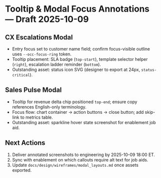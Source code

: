 # Tooltip & Modal Focus Annotations — Draft 2025-10-09

## CX Escalations Modal
- Entry focus set to customer name field; confirm focus-visible outline uses `--occ-focus-ring` token.
- Tooltip placement: SLA badge (`top-start`), template selector helper (`right`), escalation ladder reminder (`bottom`).
- Outstanding asset: status icon SVG (designer to export at 24px, `status-critical`).

## Sales Pulse Modal
- Tooltip for revenue delta chip positioned `top-end`; ensure copy references English-only terminology.
- Focus flow: chart container → action buttons → close button; add skip-link to metrics table.
- Outstanding asset: sparkline hover state screenshot for enablement job aid.

## Next Actions
1. Deliver annotated screenshots to engineering by 2025-10-09 18:00 ET.
2. Sync with enablement on which callouts require alt text for job aids.
3. Update `docs/design/wireframes/modal_layouts.md` once assets exported.
